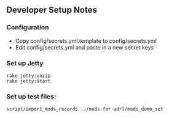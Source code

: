 ## Developer Setup Notes

### Configuration
  * Copy config/secrets.yml.template to config/secrets.yml
  * Edit config/secrets.yml and paste in a new secret keys

### Set up Jetty

```
rake jetty:unzip
rake jetty:start
```

### Set up test files:

```
script/import_mods_records ../mods-for-adrl/mods_demo_set
```

